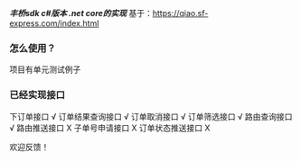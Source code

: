 ***丰桥sdk c#版本 .net core的实现***
基于：https://qiao.sf-express.com/index.html

###  怎么使用？
项目有单元测试例子

###  已经实现接口
下订单接口                  √
订单结果查询接口			√
订单取消接口				√
订单筛选接口				√
路由查询接口				√
路由推送接口				X
子单号申请接口				X
订单状态推送接口			X

欢迎反馈！
